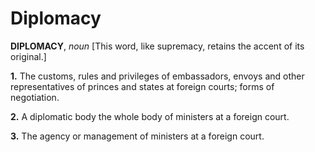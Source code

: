 # Diplomacy

**DIPLOMACY**, _noun_ \[This word, like supremacy, retains the accent of its original.\]

**1.** The customs, rules and privileges of embassadors, envoys and other representatives of princes and states at foreign courts; forms of negotiation.

**2.** A diplomatic body the whole body of ministers at a foreign court.

**3.** The agency or management of ministers at a foreign court.